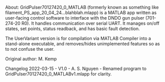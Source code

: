 About: GridPulser70127420_0_MATLAB (formerly known as something like filament_PS_app_20_04_24...blahblah.mlapp) is a MATLAB app written as user-facing control software to interface with the DNDO gun pulser (701-274-20 R0). It handles communication over serial UART. It manages on/off states, set points, status readback, and has basic fault detection.

The UserVariant version is for compilation via MATLAB Compiler into a stand-alone executable, and removes/hides unimplemented features so as to not confuse the user.

Original author: M. Kemp

Changelog 
2022-03-15 - V1.0 - A. S. Nguyen
	- Renamed program to GridPulser70127420_0_MATLABv1.mlapp for clarity.